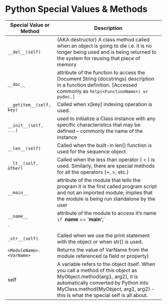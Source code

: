 # Python Special Values & Methods

| Special Value or Method | Description |  
| --- | --- |  
| `__del__(self)`|(AKA destructor) A class method called when an object is going to die i.e. it is no longer being used and is being returned to the system for reusing that piece of memory|  
| `__doc__`|attribute of the function to access the Document String (docstrings) description in a function definition. [Accessed commonly as `help(<FunctionName>) or pydoc.]`|  
| `__getitem__(self, key)`|Called when x[key] indexing operation is used.|  
| `__init__(self, ...)`|used to initialize a Class instance with any specific characteristics that may be defined – commonly the name of the instance|  
| `__len__(self)`|Called when the built-in len() function is used for the sequence object.|  
| `__lt__(self, other)`|Called when the less than operator ( < ) is used. Similarly, there are special methods for all the operators (+, >, etc.)|  
| `__main__`|attribute of the module that tells the program it is the first called program script and not an imported module; implies that the module is being run standalone by the user|  
| `__name__`|attribute of the module to access it’s name <BR> `if `__name__ == '__main__';`|  
|   <PyCommands>`|  
| `_str__(self)`|Called when we use the print statement with the object or when str() is used.|  
| `<ModuleName>.<VarName>`|Returns the value of VarName from  the module referenced (a field or property)|  
| self|A variable refers to the object itself. When you call a method of this object as MyObject.method(arg1, arg2), it is automatically converted by Python into MyClass.method(MyObject, arg1, arg2) - this is what the special self is all about.|  

